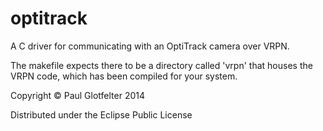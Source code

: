 optitrack
=========

A C driver for communicating with an OptiTrack camera over VRPN.

The makefile expects there to be a directory called 'vrpn' that houses the VRPN code, which has been compiled for your system.


Copyright © Paul Glotfelter 2014 

Distributed under the Eclipse Public License
